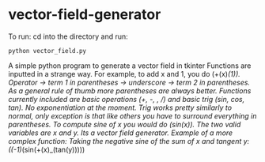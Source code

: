 # vector-field-generator
To run:
cd into the directory and run:
```
python vector_field.py
```
A simple python program to generate a vector field in tkinter
Functions are inputted in a strange way. For example, to add x and 1, you do (+(x)_(1)). Operator -> term 1 in parentheses -> underscore -> term 2 in parentheses. 
As a general rule of thumb more parentheses are always better. Functions currently included are basic operations (+, -, *, /) and basic trig (sin, cos, tan). No exponentiation at the moment.
Trig works pretty similarly to normal, only exception is that like others you have to surround everything in parentheses. To compute sine of x you would do (sin(x)).
The two valid variables are x and y. Its a vector field generator.
Example of a more complex function: Taking the negative sine of the sum of x and tangent y: (*(-1)_(sin(+(x)_(tan(y)))))
